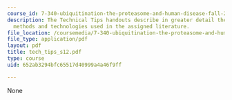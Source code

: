 ```yaml
---
course_id: 7-340-ubiquitination-the-proteasome-and-human-disease-fall-2004
description: The Technical Tips handouts describe in greater detail the experimental
  methods and technologies used in the assigned literature.
file_location: /coursemedia/7-340-ubiquitination-the-proteasome-and-human-disease-fall-2004/652ab3294bfc65517d40999a4a46f9ff_tech_tips_s12.pdf
file_type: application/pdf
layout: pdf
title: tech_tips_s12.pdf
type: course
uid: 652ab3294bfc65517d40999a4a46f9ff

---
```

None